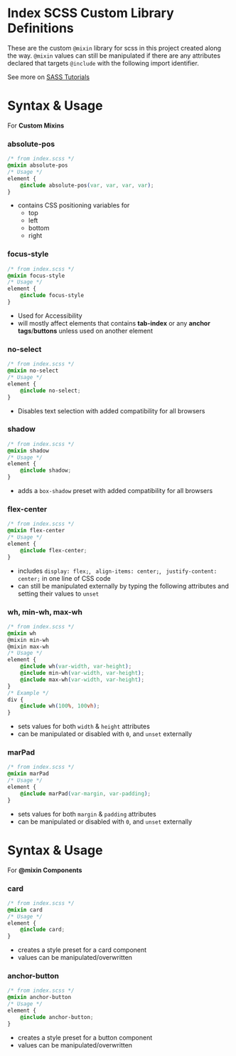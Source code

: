 # Index SCSS Custom Library Definitions
These are the custom `@mixin` library for scss in this project created along the way.
`@mixin` values can still be manipulated if there are any attributes declared that targets `@include` with the following import identifier.

See more on [SASS Tutorials](https://sass-lang.com/documentation/at-rules/mixin)


# Syntax & Usage
For **Custom Mixins**
### absolute-pos
```CSS
/* from index.scss */
@mixin absolute-pos
/* Usage */
element {
    @include absolute-pos(var, var, var, var);
}
```
- contains CSS positioning variables for
    - top
    - left
    - bottom
    - right

### focus-style
```CSS
/* from index.scss */
@mixin focus-style
/* Usage */
element {
    @include focus-style
}
```
- Used for Accessibility
- will mostly affect elements that contains **tab-index** or any **anchor tags**/**buttons** unless used on another element
### no-select
```CSS
/* from index.scss */
@mixin no-select
/* Usage */
element {
    @include no-select;
}
```
- Disables text selection with added compatibility for all browsers
### shadow
```CSS
/* from index.scss */
@mixin shadow
/* Usage */
element {
    @include shadow;
}
```
- adds a `box-shadow` preset with added compatibility for all browsers
### flex-center
```CSS
/* from index.scss */
@mixin flex-center
/* Usage */
element {
    @include flex-center;
}
```
- includes 	`display: flex;`, ` align-items: center;`, ` justify-content: center;` in one line of CSS code
- can still be manipulated externally by typing the following attributes and setting their values to `unset`
### wh, min-wh, max-wh
```CSS
/* from index.scss */
@mixin wh
@mixin min-wh
@mixin max-wh
/* Usage */
element {
    @include wh(var-width, var-height);
    @include min-wh(var-width, var-height);
    @include max-wh(var-width, var-height);
}
/* Example */
div {
    @include wh(100%, 100vh);
}
```
- sets values for both `width` & `height` attributes
- can be manipulated or disabled with `0`, and `unset` externally
### marPad
```CSS
/* from index.scss */
@mixin marPad
/* Usage */
element {
    @include marPad(var-margin, var-padding);
}
```
- sets values for both `margin` & `padding` attributes
- can be manipulated or disabled with `0`, and `unset` externally
# Syntax & Usage
For **@mixin Components**
### card
```CSS
/* from index.scss */
@mixin card
/* Usage */
element {
    @include card;
}
```
- creates a style preset for a card component
- values can be manipulated/overwritten
### anchor-button
```CSS
/* from index.scss */
@mixin anchor-button
/* Usage */
element {
    @include anchor-button;
}
```
- creates a style preset for a button component
- values can be manipulated/overwritten